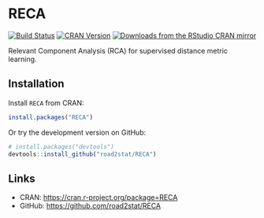 # RECA

[![Build Status](https://travis-ci.org/road2stat/RECA.svg?branch=master)](https://travis-ci.org/road2stat/RECA)
[![CRAN Version](http://www.r-pkg.org/badges/version/RECA)](https://cran.r-project.org/package=RECA)
[![Downloads from the RStudio CRAN mirror](http://cranlogs.r-pkg.org/badges/RECA)](http://cranlogs.r-pkg.org/badges/RECA)

Relevant Component Analysis (RCA) for supervised distance metric learning.

## Installation

Install `RECA` from CRAN:

```r
install.packages("RECA")
```

Or try the development version on GitHub:

```r
# install.packages("devtools")
devtools::install_github("road2stat/RECA")
```

## Links

  * CRAN: https://cran.r-project.org/package=RECA
  * GitHub: https://github.com/road2stat/RECA

